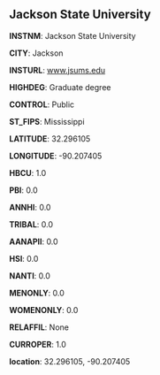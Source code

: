 
Jackson State University
---
**INSTNM**: Jackson State University

**CITY**: Jackson

**INSTURL**: www.jsums.edu

**HIGHDEG**: Graduate degree

**CONTROL**: Public

**ST_FIPS**: Mississippi

**LATITUDE**: 32.296105

**LONGITUDE**: -90.207405

**HBCU**: 1.0

**PBI**: 0.0

**ANNHI**: 0.0

**TRIBAL**: 0.0

**AANAPII**: 0.0

**HSI**: 0.0

**NANTI**: 0.0

**MENONLY**: 0.0

**WOMENONLY**: 0.0

**RELAFFIL**: None

**CURROPER**: 1.0

**location**: 32.296105, -90.207405